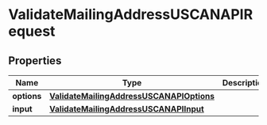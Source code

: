 

# ValidateMailingAddressUSCANAPIRequest


## Properties

Name | Type | Description | Notes
------------ | ------------- | ------------- | -------------
**options** | [**ValidateMailingAddressUSCANAPIOptions**](ValidateMailingAddressUSCANAPIOptions.md) |  |  [optional]
**input** | [**ValidateMailingAddressUSCANAPIInput**](ValidateMailingAddressUSCANAPIInput.md) |  |  [optional]




